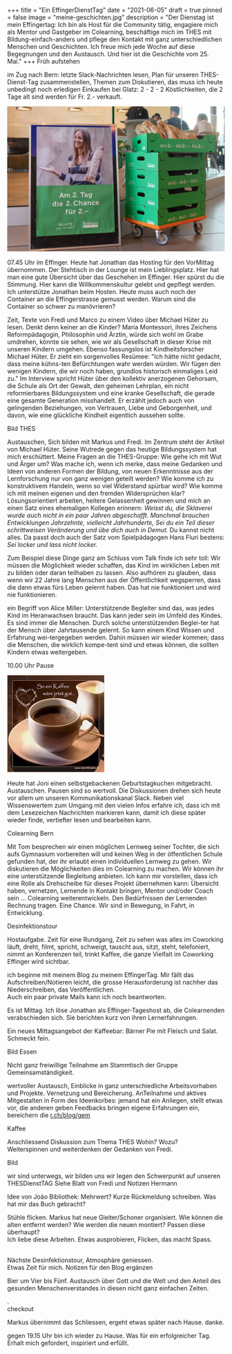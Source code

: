 +++
title = "Ein EffingerDienstTag"
date = "2021-06-05"
draft = true
pinned = false
image = "meine-geschichten.jpg"
description = "Der Dienstag ist mein Effingertag: Ich bin als Host für die Community tätig, engagiere mich als Mentor und Gastgeber im Colearning, beschäftige mich im THES mit Bildung-einfach-anders und pflege den Kontakt mit ganz unterschiedlichen Menschen und Geschichten. Ich freue mich jede Woche auf diese Begegnungen und den Austausch. Und hier ist die Geschichte vom 25. Mai."
+++
Früh aufstehen

im Zug nach Bern: letzte Slack-Nachrichten lesen, Plan für unseren THES-Dienst-Tag zusammenstellen, Themen zum Diskutieren, das muss ich heute unbedingt noch erledigen
Einkaufen bei Glatz: 2 - 2 - 2 Köstlichkeiten, die 2 Tage alt sind werden für Fr. 2.- verkauft.

![](2-2-2.jpg)

07.45 Uhr im Effinger. Heute hat Jonathan das Hosting für den VorMittag übernommen. Der Stehtisch in der Lounge ist mein Lieblingsplatz. Hier hat man eine gute Übersicht über das Geschehen im Effinger. Hier spürst du die Stimmung. Hier kann die Willkommenskultur gelebt und gepflegt werden.
Ich unterstütze Jonathan beim Hosten. Heute muss auch noch der Container an die Effingerstrasse gemusst werden. Warum sind die  Container so schwer zu manövrieren?

Zeit, Texte von Fredi und Marco zu einem Video über Michael Hüter zu lesen. Denkt denn keiner an die Kinder?
Maria Montessori, ihres Zeichens Reformpädagogin, Philosophin und Ärztin, würde sich wohl im Grabe umdrehen, könnte sie sehen, wie wir als Gesellschaft in dieser Krise mit unseren Kindern umgehen. Ebenso fassungslos ist Kindheitsforscher Michael Hüter. Er zieht ein sorgenvolles Resümee: "Ich hätte nicht gedacht, dass meine kühns-ten Befürchtungen wahr werden würden. Wir fügen den wenigen Kindern, die wir noch haben, grundlos historisch einmaliges Leid zu."   Im Interview spricht Hüter über den kollektiv anerzogenen Gehorsam, die Schule als Ort der Gewalt, den geheimen Lehrplan, ein nicht reformierbares Bildungssystem und eine kranke Gesellschaft, die gerade eine gesamte Generation misshandelt. Er erzählt jedoch auch von gelingenden Beziehungen, von Vertrauen, Liebe und Geborgenheit, und davon, wie eine glückliche Kindheit eigentlich aussehen sollte.  

Bild THES

Austauschen, Sich bilden mit Markus und Fredi. Im Zentrum steht der Artikel von Michael Hüter. Seine Wutrede gegen das heutige Bildungssystem hat mich erschüttert. Meine Fragen an die THES-Gruppe: Wie gehe ich mit Wut und Ärger um? Was mache ich, wenn ich merke, dass meine Gedanken und Ideen von anderen Formen der Bildung, von neuen Erkenntnisse aus der Lernforschung nur von ganz wenigen geteilt werden? Wie komme ich zu konstruktivem Handeln, wenn so viel Widerstand spürbar wird? Wie komme ich mit meinen eigenen und den fremden Widersprüchen klar? Lösungsorientiert arbeiten, heitere Gelassenheit gewinnen und mich an einen Satz eines ehemaligen Kollegen erinnern: *Weisst du, die Sklaverei wurde auch nicht in ein paar Jahren abgeschafft. Manchmal brauchen Entwicklungen Jahrzehnte, vielleicht Jahrhunderte, Sei du ein Teil dieser schrittweisen Veränderung und übe dich auch in Demut.* Du kannst nicht alles. 
Da passt doch auch der Satz vom Spielpädagogen Hans Fluri bestens: *Sei locker und lass nicht locker.* 

Zum Beispiel diese Dinge ganz am Schluss vom Talk finde ich sehr toll:
Wir müssen die Möglichkeit wieder schaffen, das Kind im wirklichen Leben mit zu bilden oder daran teilhaben zu lassen. Also aufhören zu glauben, dass wenn wir 22 Jahre lang Menschen aus der Öffentlichkeit wegsperren, dass die dann etwas fürs Leben gelernt haben. Das hat nie funktioniert und wird nie funktionieren.

ein Begriff von Alice Miller:
Unterstützende Begleiter sind das, was jedes Kind im Heranwachsen braucht. Das kann jeder sein im Umfeld des Kindes. Es sind immer die Menschen. Durch solche unterstützenden Beglei-ter hat der Mensch über Jahrtausende gelernt. So kann einem Kind Wissen und Erfahrung wei-tergegeben werden. Dahin müssen wir wieder kommen; dass die Menschen, die wirklich kompe-tent sind und etwas können, die sollten Kindern etwas weitergeben.

10.00 Uhr Pause

![](download_kaffeepause_tageshost_11.2019.jpg)

Heute hat Joni einen selbstgebackenen Geburtstagkuchen mitgebracht. Austauschen. Pausen sind so wertvoll. Die Diskussionen drehen sich heute vor allem um unseren Kommunikationskanal Slack. Neben viel Wissenswertem zum Umgang mit den vielen Infos erfahre ich, dass ich mit dem Lesezeichen Nachrichten markieren kann, damit ich diese später wieder finde, vertiefter lesen und bearbeiten kann.

Colearning Bern

Mit Tom besprechen wir einen möglichen Lernweg seiner Tochter, die sich aufs Gymnasium vorbereiten will und keinen Weg in der öffentlichen Schule gefunden hat, der ihr erlaubt einen individuellen Lernweg zu gehen. Wir diskutieren die Möglichkeiten dies im Colearning zu machen. Wir können ihr eine unterstützende Begleitung anbieten. Ich kann mir vorstellen, dass ich eine Rolle als Drehscheibe für dieses Projekt übernehmen kann: Übersicht haben, vernetzen, Lernende in Kontakt bringen, Mentor und/oder Coach sein … Colearning weiterentwickeln. Den Bedürfnissen der Lernenden Rechnung tragen. Eine Chance. Wir sind in Bewegung, in Fahrt, in Entwicklung. 

Desinfektionstour

Hostaufgabe. Zeit für eine  Rundgang, Zeit zu sehen  was alles im Coworking läuft, dreht, filmt, spricht, schweigt, tauscht aus, sitzt, steht, telefoniert, nimmt an Konferenzen teil, trinkt Kaffee, die ganze Vielfalt im Coworking Effinger wird sichtbar.

ich beginne mit meinem Blog zu meinem EffingerTag. Mir fällt das Aufschreiben/Notieren leicht, die grosse Herausforderung ist nachher das Niederschreiben, das Veröffentlichen. \
Auch ein paar private Mails kann ich noch beantworten.

Es ist Mittag. Ich löse Jonathan als Effinger-Tageshost ab, die Colearnenden verabschieden sich. Sie berichten kurz von ihren Lernerfahrungen.

Ein neues Mittagsangebot der Kaffeebar: Bärner Pie mit Fleisch und Salat. Schmeckt fein.

Bild Essen

Nicht ganz freiwillige Teilnahme am Stammtisch der Gruppe Gemeinsamständigkeit. 

wertvoller Austausch, Einblicke in ganz unterschiedliche Arbeitsvorhaben und Projekte. Vernetzung und Bereicherung. AnTeilnahme und aktives Mitgestalten in Form des Ideenkorbes: jemand hat ein Anliegen, stellt etwas vor, die anderen geben Feedbacks bringen eigene Erfahrungen ein, bereichern die [r.ch/blog/gem](https://www.effinger.ch/blog/gemeinsamstaendigkeit/)



Kaffee

Anschliessend Diskussion zum Thema THES Wohin? Wozu? \
Weiterspinnen und weiterdenken der Gedanken von Fredi.

Bild

wir sind unterwegs, wir bilden uns wir legen den Schwerpunkt auf unseren THESDienstTAG  Siehe Blatt von Fredi und Notizen Hermann 

Idee von João Bibliothek: Mehrwert? Kurze Rückmeldung schreiben. Was hat mir das Buch gebracht?

Stühle flicken. Markus hat neue Gleiter/Schoner organisiert. Wie können die alten entfernt werden? Wie werden die neuen montiert? Passen diese überhaupt?\
Ich liebe diese Arbeiten. Etwas ausprobieren, Flicken, das macht Spass.

\
Nächste Desinfektionstour, Atmosphäre geniessen.\
Etwas Zeit für mich. Notizen für den Blog ergänzen

Bier um Vier bis Fünf. Austausch über Gott und die Welt und den Anteil des gesunden Menschenverstandes in diesen nicht ganz einfachen Zeiten. 

. \
checkout 

Markus übernimmt das Schliessen, ergeht etwas später nach Hause. danke.

gegen 19.15 Uhr bin ich wieder zu Hause.  Was für ein erfolgreicher Tag. Erhalt mich gefordert, inspiriert und erfüllt.
